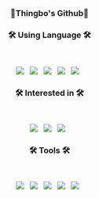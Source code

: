 
## <h3 align="center"><b>🌱Thingbo's Github🌱</b></h3>

<h3 align="center"><b>🛠 Using Language 🛠</b></h3>
</br>
<p align="center">
<img src="https://img.shields.io/badge/c-%2300599C.svg?style=for-the-badge&logo=c&logoColor=white"/></a> &nbsp
<img src="https://img.shields.io/badge/c++-00599C?style=for-the-badge&logo=c%2B%2B&logoColor=white"/></a> &nbsp
<img src="https://img.shields.io/badge/java-%23ED8B00.svg?style=for-the-badge&logo=java&logoColor=white"/></a> &nbsp
<img src="https://img.shields.io/badge/python-3670A0?style=for-the-badge&logo=python&logoColor=ffdd54"/></a> &nbsp
<img src="https://img.shields.io/badge/MySQL-4479A1?style=for-the-badge&logo=MySQL&logoColor=white"/></a> &nbsp  </p>

<h3 align="center"><b>🛠 Interested in 🛠</b></h3>
</br>
<p align="center">
<img src="https://img.shields.io/badge/Android-3DDC84?style=for-the-badge&logo=android&logoColor=white"/></a> &nbsp
<img src="https://img.shields.io/badge/c%23-%23239120.svg?style=for-the-badge&logo=c-sharp&logoColor=white"/></a> &nbsp
<img src="https://img.shields.io/badge/kotlin-%230095D5.svg?style=for-the-badge&logo=kotlin&logoColor=white"/></a> &nbsp </p>

<h3 align="center"><b>🛠 Tools 🛠</b></h3>
</br>
<p align="center">
<img src="https://img.shields.io/badge/Visual%20Studio-5C2D91.svg?style=for-the-badge&logo=visual-studio&logoColor=white"/></a> &nbsp
<img src="https://img.shields.io/badge/Spyder-838485?style=for-the-badge&logo=spyder%20ide&logoColor=maroon"/></a> &nbsp
<img src="https://img.shields.io/badge/jupyter-%23FA0F00.svg?style=for-the-badge&logo=jupyter&logoColor=white"/></a> &nbsp
<img src="https://img.shields.io/badge/Eclipse-FE7A16.svg?style=for-the-badge&logo=Eclipse&logoColor=white"/></a> &nbsp
<img src="https://img.shields.io/badge/Android%20Studio-3DDC84.svg?style=for-the-badge&logo=android-studio&logoColor=white"/></a> &nbsp </p>
<!--
**LeeMyeongbo/LeeMyeongbo** is a ✨ _special_ ✨ repository because its `README.md` (this file) appears on your GitHub profile.

Here are some ideas to get you started:

- 🔭 I’m currently working on ...
- 🌱 I’m currently learning ...
- 👯 I’m looking to collaborate on ...
- 🤔 I’m looking for help with ...
- 💬 Ask me about ...
- 📫 How to reach me: ...
- 😄 Pronouns: ...
- ⚡ Fun fact: ...
-->
